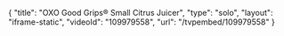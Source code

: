 {
    "title": "OXO Good Grips&reg; Small Citrus Juicer",
    "type": "solo",
    "layout": "iframe-static",
    "videoId": "109979558",
    "url": "\/tvpembed\/109979558"
}